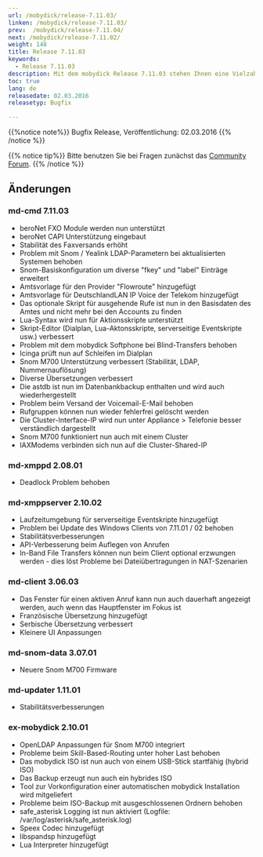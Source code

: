 ```yaml
---
url: /mobydick/release-7.11.03/
linken: /mobydick/release-7.11.03/
prev:  /mobydick/release-7.11.04/
next: /mobydick/release-7.11.02/
weight: 148
title: Release 7.11.03
keywords: 
  - Release 7.11.03
description: Mit dem mobydick Release 7.11.03 stehen Ihnen eine Vielzahl an neuen Funtionen zur Verfügung.
toc: true
lang: de
releasedate: 02.03.2016
releasetyp: Bugfix

---
```


{{%notice note%}}
Bugfix Release, Veröffentlichung: 02.03.2016
{{% /notice %}}

{{% notice tip%}}
Bitte benutzen Sie bei Fragen zunächst das [Community Forum](http://community.pascom.net/forum.php "Zu unserem Forum").
{{% /notice %}}

## Änderungen

### md-cmd 7.11.03

*   beroNet FXO Module werden nun unterstützt
*   beroNet CAPI Unterstützung eingebaut
*   Stabilität des Faxversands erhöht
*   Problem mit Snom / Yealink LDAP-Parametern bei aktualisierten Systemen behoben
*   Snom-Basiskonfiguration um diverse "fkey" und "label" Einträge erweitert
*   Amtsvorlage für den Provider "Flowroute" hinzugefügt
*   Amtsvorlage für DeutschlandLAN IP Voice der Telekom hinzugefügt
*   Das optionale Skript für ausgehende Rufe ist nun in den Basisdaten des Amtes und nicht mehr bei den Accounts zu finden
*   Lua-Syntax wird nun für Aktionsskripte unterstützt
*   Skript-Editor (Dialplan, Lua-Aktonsskripte, serverseitige Eventskripte usw.) verbessert
*   Problem mit dem mobydick Softphone bei Blind-Transfers behoben
*   Icinga prüft nun auf Schleifen im Dialplan
*   Snom M700 Unterstützung verbessert (Stabilität, LDAP, Nummernauflösung)
*   Diverse Übersetzungen verbessert
*   Die astdb ist nun im Datenbankbackup enthalten und wird auch wiederhergestellt
*   Problem beim Versand der Voicemail-E-Mail behoben
*   Rufgruppen können nun wieder fehlerfrei gelöscht werden
*   Die Cluster-Interface-IP wird nun unter Appliance > Telefonie besser verständlich dargestellt
*   Snom M700 funktioniert nun auch mit einem Cluster
*   IAXModems verbinden sich nun auf die Cluster-Shared-IP

### md-xmppd 2.08.01

*   Deadlock Problem behoben

### md-xmppserver 2.10.02

*   Laufzeitumgebung für serverseitige Eventskripte hinzugefügt
*   Problem bei Update des Windows Clients von 7.11.01 / 02 behoben
*   Stabilitätsverbesserungen
*   API-Verbesserung beim Auflegen von Anrufen
*   In-Band File Transfers können nun beim Client optional erzwungen werden - dies löst Probleme bei Dateiübertragungen in NAT-Szenarien

### md-client 3.06.03

*   Das Fenster für einen aktiven Anruf kann nun auch dauerhaft angezeigt werden, auch wenn das Hauptfenster im Fokus ist
*   Französische Übersetzung hinzugefügt
*   Serbische Übersetzung verbessert
*   Kleinere UI Anpassungen

### md-snom-data 3.07.01

*   Neuere Snom M700 Firmware

### md-updater 1.11.01

*   Stabilitätsverbesserungen

### ex-mobydick 2.10.01

*   OpenLDAP Anpassungen für Snom M700 integriert
*   Probleme beim Skill-Based-Routing unter hoher Last behoben
*   Das mobydick ISO ist nun auch von einem USB-Stick startfähig (hybrid ISO)
*   Das Backup erzeugt nun auch ein hybrides ISO
*   Tool zur Vorkonfiguration einer automatischen mobydick Installation wird mitgeliefert
*   Probleme beim ISO-Backup mit ausgeschlossenen Ordnern behoben
*   safe_asterisk Logging ist nun aktiviert (Logfile: /var/log/asterisk/safe_asterisk.log)
*   Speex Codec hinzugefügt
*   libspandsp hinzugefügt
*   Lua Interpreter hinzugefügt